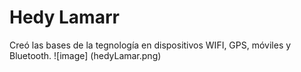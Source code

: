 # Hedy Lamarr
Creó las bases de la tegnología en dispositivos WIFI, GPS, móviles y Bluetooth.
![image] (hedyLamar.png)
